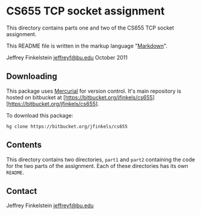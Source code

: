 # CS655 TCP socket assignment #

This directory contains parts one and two of the CS655 TCP socket assignment.

This README file is written in the markup language "[Markdown][1]".

Jeffrey Finkelstein <jeffreyf@bu.edu>
October 2011

[1]: http://daringfireball.net/projects/markdown

## Downloading ##

This package uses [Mercurial][2] for version control. It's main repository is
hosted on bitbucket at
[https://bitbucket.org/jfinkels/cs655][https://bitbucket.org/jfinkels/cs655].

To download this package:

    hg clone https://bitbucket.org/jfinkels/cs655

[2]: http://mercurial.selenic.com

## Contents ##

This directory contains two directories, `part1` and `part2` containing the
code for the two parts of the assignment. Each of these directories has its own
`README`.

## Contact ##

Jeffrey Finkelstein <jeffreyf@bu.edu>
